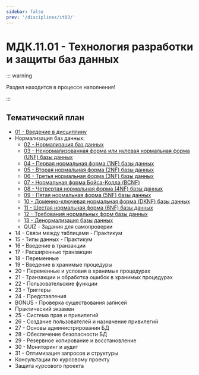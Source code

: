 ```yaml
---
sidebar: false
prev: '/disciplines/it03/'
---
```


# МДК.11.01 - Технология разработки и защиты баз данных

::: warning

Раздел находится в процессе наполнения!

:::

## Тематический план

- [01 - Введение в дисциплину](./lectures/01_lecture.md)
- Нормализация баз данных:
  - [02 - Нормализация баз данных](./lectures/02_lecture.md)
  - [03 - Ненормализованная форма или нулевая нормальная форма (UNF) базы данных](./lectures/03_lecture.md)
  - [04 - Первая нормальная форма (1NF) базы данных](./lectures/04_lecture.md)
  - [05 - Вторая нормальная форма (2NF) базы данных](./lectures/05_lecture.md)
  - [06 - Третья нормальная форма (3NF) базы данных](./lectures/06_lecture.md)
  - [07 - Нормальная форма Бойса-Кодда (BCNF)](./lectures/07_lecture.md)
  - [08 - Четвертая нормальная форма (4NF) базы данных](./lectures/08_lecture.md)
  - [09 - Пятая нормальная форма (5NF) базы данных](./lectures/09_lecture.md)
  - [10 - Доменно-ключевая нормальная форма (DKNF) базы данных](./lectures/10_lecture.md)
  - [11 - Шестая нормальная форма (6NF) базы данных](./lectures/11_lecture.md)
  - [12 - Требования нормальных форм базы данных](./lectures/12_lecture.md)
  - [13 - Денормализация базы данных](./lectures/13_lecture.md)
  - QUIZ - Задания для самопроверки
- 14 - Связи между таблицами - Практикум
- 15 - Типы данных - Практикум
- 16 - Введение в транзакции
- 17 - Расширенные транзакции
- 18 - Переменные
- 19 - Введение в хранимые процедуры
- 20 - Переменные и условия в хранимых процедурах
- 21 - Транзакции и обработка ошибок в хранимых процедурах
- 22 - Пользовательские функции
- 23 - Триггеры
- 24 - Представления
- BONUS - Проверка существования записей
- Практический экзамен
- 25 - Система прав и привилегий
- 26 - Создание пользователей и назначение привилегий
- 27 - Основы администрирования БД
- 28 - Обеспечение безопасности БД
- 29 - Резервное копирование и восстановление
- 30 - Мониторинг и аудит
- 31 - Оптимизация запросов и структуры
- Консультации по курсовому проекту
- Защита курсового проекта
